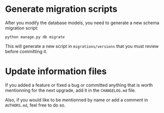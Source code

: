 Generate migration scripts
==========================

After you modify the database models, you need to generate a new schema
migration script:

```
python manage.py db migrate
```

This will generate a new script in ``migrations/versions`` that you must review
before committing it.

Update information files
========================

If you added a feature or fixed a bug or committed anything that is worth mentionning
for the next upgrade, add it in the ``CHANGELOG.md`` file.

Also, if you would like to be mentionned by name or add a comment in ``AUTHORS.md``,
feel free to do so.